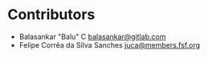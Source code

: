 # Contributors

* Balasankar "Balu" C <balasankar@gitlab.com>
* Felipe Corrêa da Silva Sanches <juca@members.fsf.org>
